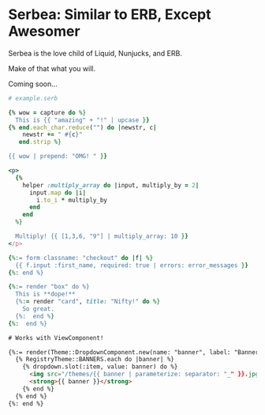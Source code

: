 # Serbea: Similar to ERB, Except Awesomer

Serbea is the love child of Liquid, Nunjucks, and ERB.

Make of that what you will.

Coming soon…

```ruby
# example.serb

{% wow = capture do %}
  This is {{ "amazing" + "!" | upcase }}
{% end.each_char.reduce("") do |newstr, c|
    newstr += " #{c}"
   end.strip %}

{{ wow | prepend: "OMG! " }}
```

```ruby
<p>
  {%
    helper :multiply_array do |input, multiply_by = 2|
      input.map do |i|
        i.to_i * multiply_by
      end
    end
  %}

  Multiply! {{ [1,3,6, "9"] | multiply_array: 10 }}
</p>
```

```ruby
{%:= form classname: "checkout" do |f| %}
  {{ f.input :first_name, required: true | errors: error_messages }}
{%: end %}
```

```ruby
{%:= render "box" do %}
  This is **dope!**
  {%:= render "card", title: "Nifty!" do %}
    So great.
  {%:  end %}
{%:  end %}
```

```html
# Works with ViewComponent!

{%:= render(Theme::DropdownComponent.new(name: "banner", label: "Banners")) do |dropdown| %}
  {% RegistryTheme::BANNERS.each do |banner| %}
    {% dropdown.slot(:item, value: banner) do %}
      <img src="/themes/{{ banner | parameterize: separator: "_" }}.jpg">
      <strong>{{ banner }}</strong>
    {% end %}
  {% end %}
{%: end %}
```
